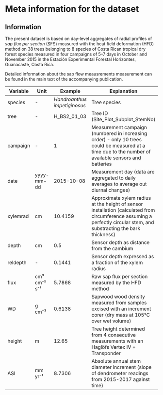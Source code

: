 Meta information for the dataset
================

## Information

The present dataset is based on day-level aggregates of radial profiles
of *sap flux per section* (SFS) measured with the heat field deformation
(HFD) method on 38 trees belonging to 8 species of Costa Rican tropical
dry forest species measured in four campaigns of 5–7 days in October and
November 2015 in the Estación Experimental Forestal Horizontes,
Guanacaste, Costa Rica.

Detailed information about the sap flow meausrements measurement can be
found in the main text of the accompanying publication.

| Variable | Unit         | Example                      | Explanation                                                                                                                                                           |
| -------- | ------------ | ---------------------------- | --------------------------------------------------------------------------------------------------------------------------------------------------------------------- |
| species  | \-           | *Handroanthus impetiginosus* | Tree species                                                                                                                                                          |
| tree     | \-           | H\_BS2\_01\_03               | Tree ID (Site\_Plot\_Subplot\_StemNo)                                                                                                                                 |
| campaign | \-           | 1                            | Measurement campaign (numbered in increasing order) - only 10 trees could be measured at a time due to the number of available sensors and batteries                  |
| date     | yyyy-mm-dd   | 2015-10-08                   | Measurement day (data are aggregated to daily averages to average out diurnal changes)                                                                                |
| xylemrad | cm           | 10.4159                      | Approximate xylem radius at the height of sensor installation (calculated from circumference assuming a perfectly circular stem, and substracting the bark thickness) |
| depth    | cm           | 0.5                          | Sensor depth as distance from the cambium                                                                                                                             |
| reldepth | \-           | 0.1441                       | Sensor depth expressed as a fraction of the xylem radius                                                                                                              |
| flux     | cm³ cm⁻² s⁻¹ | 5.7868                       | Raw sap flux per section measured by the HFD method                                                                                                                   |
| WD       | g cm⁻³       | 0.6138                       | Sapwood wood density measured from samples excised with an increment corer (dry mass at 105°C over wet volume)                                                        |
| height   | m            | 12.65                        | Tree height determined from 4 consecutive measurements with an Haglöfs Vertex IV + Transponder                                                                        |
| ASI      | mm yr⁻¹      | 8.7306                       | Absolute annual stem diameter increment (slope of dendrometer readings from 2015-2017 against time)                                                                   |
